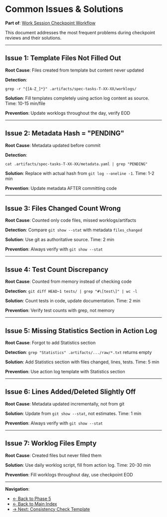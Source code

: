 # Common Issues & Solutions

**Part of**: [Work Session Checkpoint Workflow](../WORK_SESSION_CHECKPOINT_WORKFLOW.md)

This document addresses the most frequent problems during checkpoint reviews and their solutions.

---

## Issue 1: Template Files Not Filled Out

**Root Cause**: Files created from template but content never updated

**Detection**:

```shell
grep -r "{[A-Z_]*}" .artifacts/spec-tasks-T-XX-XX/worklogs/
```

**Solution**: Fill templates completely using action log content as source. Time: 10-15 min/file

**Prevention**: Update worklogs throughout the day, verify EOD

---

## Issue 2: Metadata Hash = "PENDING"

**Root Cause**: Metadata updated before commit

**Detection**:

```shell
cat .artifacts/spec-tasks-T-XX-XX/metadata.yaml | grep "PENDING"
```

**Solution**: Replace with actual hash from `git log --oneline -1`. Time: 1-2 min

**Prevention**: Update metadata AFTER committing code

---

## Issue 3: Files Changed Count Wrong

**Root Cause**: Counted only code files, missed worklogs/artifacts

**Detection**: Compare `git show --stat` with metadata `files_changed`

**Solution**: Use git as authoritative source. Time: 2 min

**Prevention**: Always verify with `git show --stat`

---

## Issue 4: Test Count Discrepancy

**Root Cause**: Counted from memory instead of checking code

**Detection**: `git diff HEAD~1 tests/ | grep "#\[test\]" | wc -l`

**Solution**: Count tests in code, update documentation. Time: 2 min

**Prevention**: Verify test counts with grep, not memory

---

## Issue 5: Missing Statistics Section in Action Log

**Root Cause**: Forgot to add Statistics section

**Detection**: `grep "Statistics" .artifacts/.../raw/*.txt` returns empty

**Solution**: Add Statistics section with files changed, lines, tests. Time: 5 min

**Prevention**: Use action log template with Statistics section

---

## Issue 6: Lines Added/Deleted Slightly Off

**Root Cause**: Metadata updated incrementally, not from git

**Solution**: Update from `git show --stat`, not estimates. Time: 1 min

**Prevention**: Always verify with `git show --stat`

---

## Issue 7: Worklog Files Empty

**Root Cause**: Created files but never filled them

**Solution**: Use daily worklog script, fill from action log. Time: 20-30 min

**Prevention**: Fill worklogs throughout day, use checkpoint EOD

---

**Navigation**:

- [← Back to Phase 5](07-phase5-final.md)
- [← Back to Main Index](../WORK_SESSION_CHECKPOINT_WORKFLOW.md)
- [→ Next: Consistency Check Template](09-template.md)
